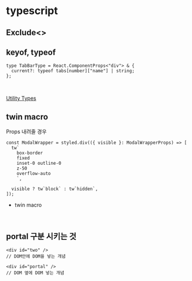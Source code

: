 # typescript

## Exclude<>

## keyof, typeof

```TS
type TabBarType = React.ComponentProps<"div"> & {
  current?: typeof tabs[number]["name"] | string;
};
```

<br>

[Utility Types](https://www.typescriptlang.org/docs/handbook/utility-types.html)

## twin macro

Props 내려줄 경우

```TSX
const ModalWrapper = styled.div(({ visible }: ModalWrapperProps) => [
  tw`
    box-border
    fixed
    inset-0 outline-0
    z-50
    overflow-auto
    `,

  visible ? tw`block` : tw`hidden`,
]);
```

- twin macro

<br>

## portal 구분 시키는 것

```JS
<div id="two" />
// DOM안에 DOM을 넣는 개념

<div id="portal" />
// DOM 옆에 DOM 넣는 개념
```
